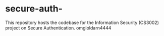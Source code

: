 # secure-auth-
This repository hosts the codebase for the Information Security (CS3002) project on Secure Authentication.
omgloldarn4444
